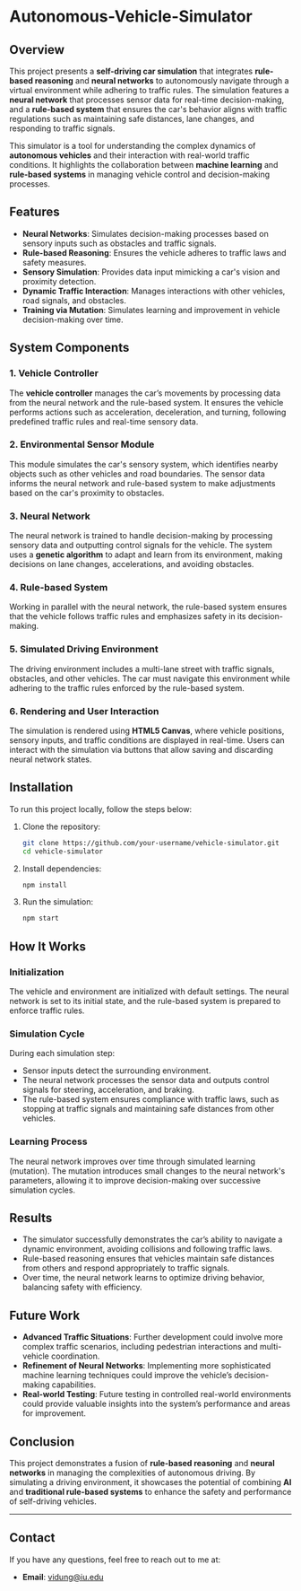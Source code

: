 # Autonomous-Vehicle-Simulator

## Overview

This project presents a **self-driving car simulation** that integrates **rule-based reasoning** and **neural networks** to autonomously navigate through a virtual environment while adhering to traffic rules. The simulation features a **neural network** that processes sensor data for real-time decision-making, and a **rule-based system** that ensures the car's behavior aligns with traffic regulations such as maintaining safe distances, lane changes, and responding to traffic signals.

This simulator is a tool for understanding the complex dynamics of **autonomous vehicles** and their interaction with real-world traffic conditions. It highlights the collaboration between **machine learning** and **rule-based systems** in managing vehicle control and decision-making processes.

## Features

- **Neural Networks**: Simulates decision-making processes based on sensory inputs such as obstacles and traffic signals.
- **Rule-based Reasoning**: Ensures the vehicle adheres to traffic laws and safety measures.
- **Sensory Simulation**: Provides data input mimicking a car's vision and proximity detection.
- **Dynamic Traffic Interaction**: Manages interactions with other vehicles, road signals, and obstacles.
- **Training via Mutation**: Simulates learning and improvement in vehicle decision-making over time.

## System Components

### 1. Vehicle Controller

The **vehicle controller** manages the car’s movements by processing data from the neural network and the rule-based system. It ensures the vehicle performs actions such as acceleration, deceleration, and turning, following predefined traffic rules and real-time sensory data.

### 2. Environmental Sensor Module

This module simulates the car's sensory system, which identifies nearby objects such as other vehicles and road boundaries. The sensor data informs the neural network and rule-based system to make adjustments based on the car's proximity to obstacles.

### 3. Neural Network

The neural network is trained to handle decision-making by processing sensory data and outputting control signals for the vehicle. The system uses a **genetic algorithm** to adapt and learn from its environment, making decisions on lane changes, accelerations, and avoiding obstacles.

### 4. Rule-based System

Working in parallel with the neural network, the rule-based system ensures that the vehicle follows traffic rules and emphasizes safety in its decision-making.

### 5. Simulated Driving Environment

The driving environment includes a multi-lane street with traffic signals, obstacles, and other vehicles. The car must navigate this environment while adhering to the traffic rules enforced by the rule-based system.

### 6. Rendering and User Interaction

The simulation is rendered using **HTML5 Canvas**, where vehicle positions, sensory inputs, and traffic conditions are displayed in real-time. Users can interact with the simulation via buttons that allow saving and discarding neural network states.

## Installation

To run this project locally, follow the steps below:

1. Clone the repository:
   ```bash
   git clone https://github.com/your-username/vehicle-simulator.git
   cd vehicle-simulator
   ```
2. Install dependencies:

   ```bash
   npm install

   ```

3. Run the simulation:
   ```bash
   npm start
   ```

## How It Works

### Initialization

The vehicle and environment are initialized with default settings. The neural network is set to its initial state, and the rule-based system is prepared to enforce traffic rules.

### Simulation Cycle

During each simulation step:

- Sensor inputs detect the surrounding environment.
- The neural network processes the sensor data and outputs control signals for steering, acceleration, and braking.
- The rule-based system ensures compliance with traffic laws, such as stopping at traffic signals and maintaining safe distances from other vehicles.

### Learning Process

The neural network improves over time through simulated learning (mutation). The mutation introduces small changes to the neural network's parameters, allowing it to improve decision-making over successive simulation cycles.

## Results

- The simulator successfully demonstrates the car’s ability to navigate a dynamic environment, avoiding collisions and following traffic laws.
- Rule-based reasoning ensures that vehicles maintain safe distances from others and respond appropriately to traffic signals.
- Over time, the neural network learns to optimize driving behavior, balancing safety with efficiency.

## Future Work

- **Advanced Traffic Situations**: Further development could involve more complex traffic scenarios, including pedestrian interactions and multi-vehicle coordination.
- **Refinement of Neural Networks**: Implementing more sophisticated machine learning techniques could improve the vehicle’s decision-making capabilities.
- **Real-world Testing**: Future testing in controlled real-world environments could provide valuable insights into the system’s performance and areas for improvement.

## Conclusion

This project demonstrates a fusion of **rule-based reasoning** and **neural networks** in managing the complexities of autonomous driving. By simulating a driving environment, it showcases the potential of combining **AI** and **traditional rule-based systems** to enhance the safety and performance of self-driving vehicles.

---

## Contact

If you have any questions, feel free to reach out to me at:

- **Email**: vidung@iu.edu
